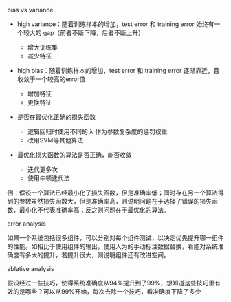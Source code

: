 bias vs variance

- high variance：随着训练样本的增加，test error 和 training error 始终有一个较大的 gap（前者不断下降，后者不断上升）
  - 增大训练集
  - 减少特征
- high bias：随着训练样本的增加，test error 和 training error 逐渐靠近，且收敛于一个较高的error值
  - 增加特征
  - 更换特征





- 是否在最优化正确的损失函数
  - 逻辑回归时使用不同的 λ 作为参数复杂度的惩罚权重
  - 改用SVM等其他算法
- 最优化损失函数的算法是否正确，能否收敛
  - 迭代更多次
  - 使用牛顿迭代法

例：假设一个算法已经最小化了损失函数，但是准确率低；同时存在另一个算法得到的参数虽然损失函数大，但是准确率高，则说明问题在于选择了错误的损失函数，最小化不代表准确率高；反之则问题在于最优化的算法。



error analysis

如果一个系统包括很多组件，可以分别对每个组件测试，以决定优先提升哪一组件的性能。如相比于使用组件的输出，使用人为的手动标注数据替换，看能对系统准确度有多大的提升，若提升很大，则说明组件还有改进空间。



ablative analysis

假设经过一些技巧，使得系统准确度从94%提升到了99%，想知道这些技巧里有效的是哪些？可以从99%开始，每次去除一个技巧，看准确度下降了多少

